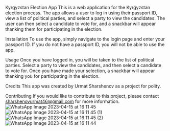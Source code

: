 Kyrgyzstan Election App
This is a web application for the Kyrgyzstan election process. The app allows a user to log in using their passport ID, view a list of political parties, and select a party to view the candidates. The user can then select a candidate to vote for, and a snackbar will appear thanking them for participating in the election.

Installation
To use the app, simply navigate to the login page and enter your passport ID. If you do not have a passport ID, you will not be able to use the app.

Usage
Once you have logged in, you will be taken to the list of political parties. Select a party to view the candidates, and then select a candidate to vote for. Once you have made your selection, a snackbar will appear thanking you for participating in the election.

Credits
This app was created by Urmat Sharshenov as a project for polity.

Contributing
If you would like to contribute to this project, please contact sharshenovurmat46@gmail.com for more information.
![WhatsApp Image 2023-04-15 at 16 11 45](https://user-images.githubusercontent.com/49892815/232208555-04927b83-f943-40c8-9822-fbb6e58eb79b.jpeg)
![WhatsApp Image 2023-04-15 at 16 11 45 (1)](https://user-images.githubusercontent.com/49892815/232208558-3d44b531-76f7-4ae1-9b7e-2d4023598ee4.jpeg)
![WhatsApp Image 2023-04-15 at 16 11 45 (2)](https://user-images.githubusercontent.com/49892815/232208561-0f301cfc-fa63-4ebb-94ab-ea03543b483d.jpeg)
![WhatsApp Image 2023-04-15 at 16 11 44](https://user-images.githubusercontent.com/49892815/232208562-532a87aa-a622-473b-b30e-13853c121faf.jpeg)
